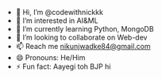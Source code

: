 - 👋 Hi, I’m @codewithnickkk
- 👀 I’m interested in AI&ML
- 🌱 I’m currently learning Python, MongoDB
- 💞️ I’m looking to collaborate on Web-dev
- 📫 Reach me nikunjwadke84@gmail.com
- 😄 Pronouns: He/Him
- ⚡ Fun fact: Aayegi toh BJP hi

<!---
codewithnickkk/codewithnickkk is a ✨ special ✨ repository because its `README.md` (this file) appears on your GitHub profile.
You can click the Preview link to take a look at your changes.
--->
